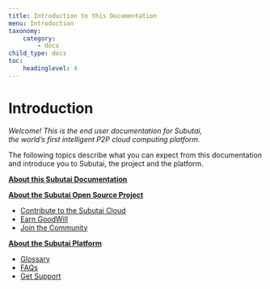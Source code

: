 ```yaml
---
title: Introduction to this Documentation
menu: Introduction
taxonomy:
    category:
        - docs
child_type: docs
toc:
	headinglevel: 4
---
```


# Introduction

_Welcome! This is the end user documentation for Subutai,    
the world’s first intelligent P2P cloud computing platform._ 

The following topics describe what you can expect from this documentation   
and introduce you to Subutai, the project and the platform.

**[About this Subutai Documentation](about-documentation)**

**[About the Subutai Open Source Project](about-project)**
* [Contribute to the Subutai Cloud](about-project?name=contribute)
* [Earn GoodWill](about-project?name=goodwill)
* [Join the Community](about-project?name=community)

**[About the Subutai Platform](about-platform)**
   * [Glossary](../glossary)
   * [FAQs](../faqs)
   * [Get Support](../support)



